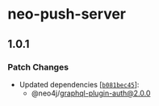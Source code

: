 # neo-push-server

## 1.0.1

### Patch Changes

-   Updated dependencies [[`b081bec45`](https://github.com/neo4j/graphql/commit/b081bec4543abc3c66adf5588933632588cb0ce2)]:
    -   @neo4j/graphql-plugin-auth@2.0.0
